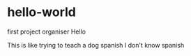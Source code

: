 # hello-world
first project organiser 
Hello

This is like trying to teach a dog spanish
I don't know spanish
